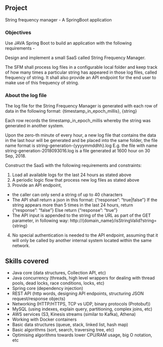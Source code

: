 ## Project
String frequency manager - A SpringBoot application

### Objectives
Use JAVA Spring Boot to build an application with the following requirements -

Design and implement a small SaaS called String Frequency Manager.

The SFM shall process log files in a configurable local folder and keep track of how many times a particular string has appeared in those log files, called frequency of string. It shall also provide an API endpoint for the end user to make use of this frequency of string.

### About the log file
The log file for the String Frequency Manager is generated with each row of data in the following format:
{timestamp_in_epoch_millis}, {string}

Each row records the timestamp_in_epoch_millis whereby the string was generated in another system.

Upon the zero-th minute of every hour, a new log file that contains the data in the last hour will be generated and be placed into the same folder, the file name format is string-generation-{yyyymmddhh}.log
E.g. the file with name string-generation-2018093016.log is a file generated at 1600 hour on 30 Sep, 2018.

Construct the SaaS with the following requirements and constraints:
1. Load all available logs for the last 24 hours as stated above
2. A periodic logic flow that process new log files as stated above
3. Provide an API endpoint,
  - the caller can only send a string of up to 40 characters
  - The API shall return a json in this format: {“response”: “true|false”}
    If the string appears more than 5 times in the last 24 hours,
      return {“response”: “false”}
    Else
      return {“response”: “true”}
  - The API input is appended to the string of the URL as part of the GET parameter, in following way:
    http://{domain_name}/isStringValid?string={string}
4. No special authentication is needed to the API endpoint, assuming that it will only be
called by another internal system located within the same network.

## Skills covered

- Java core (data structures, Collection API, etc)
- Java concurrency (threads, high level wrappers for dealing with thread pools, dead locks, race conditions, locks, etc)
- Spring core (dependency injection)
- REST API (http words, designing API endpoints, structuring JSON request/response objects)
- Networking (HTTP/HTTPS, TCP vs UDP, binary protocols (Protobuf))
- MySQL (using indexes, explain query, partitioning, complex joins, etc)
- AWS services (S3, Kinesis streams (similar to Kafka), Athena)
- Working with Docker containers
- Basic data structures (queue, stack, linked list, hash map)
- Basic algorithms (sort, search, traversing tree, etc)
- Optimising algorithms towards lower CPU/RAM usage, big O notation, etc
